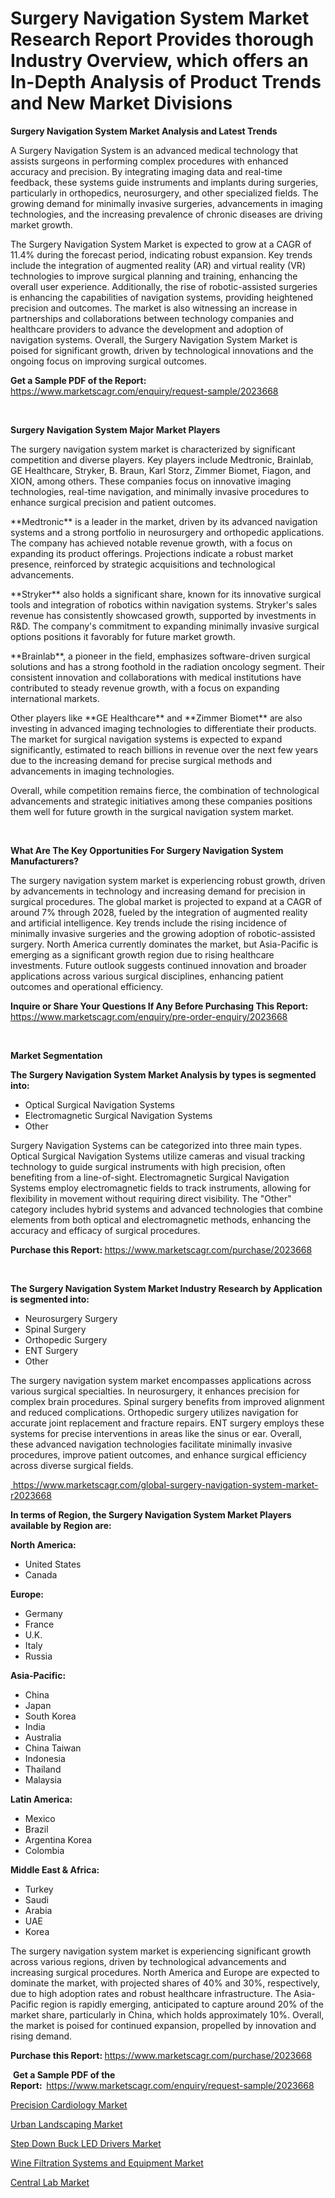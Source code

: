 <p><h1>Surgery Navigation System Market Research Report Provides thorough Industry Overview, which offers an In-Depth Analysis of Product Trends and New Market Divisions</h1></p><p><strong>Surgery Navigation System Market Analysis and Latest Trends</strong></p>
<p><p>A Surgery Navigation System is an advanced medical technology that assists surgeons in performing complex procedures with enhanced accuracy and precision. By integrating imaging data and real-time feedback, these systems guide instruments and implants during surgeries, particularly in orthopedics, neurosurgery, and other specialized fields. The growing demand for minimally invasive surgeries, advancements in imaging technologies, and the increasing prevalence of chronic diseases are driving market growth.</p><p>The Surgery Navigation System Market is expected to grow at a CAGR of 11.4% during the forecast period, indicating robust expansion. Key trends include the integration of augmented reality (AR) and virtual reality (VR) technologies to improve surgical planning and training, enhancing the overall user experience. Additionally, the rise of robotic-assisted surgeries is enhancing the capabilities of navigation systems, providing heightened precision and outcomes. The market is also witnessing an increase in partnerships and collaborations between technology companies and healthcare providers to advance the development and adoption of navigation systems. Overall, the Surgery Navigation System Market is poised for significant growth, driven by technological innovations and the ongoing focus on improving surgical outcomes.</p></p>
<p><strong>Get a Sample PDF of the Report:&nbsp;</strong> <a href="https://www.marketscagr.com/enquiry/request-sample/2023668?utm_campaign=1802&utm_medium=2&utm_source=Github&utm_content=ia&utm_term=30102024&utm_id=surgery-navigation-system">https://www.marketscagr.com/enquiry/request-sample/2023668</a></p>
<p>&nbsp;</p>
<p><strong>Surgery Navigation System Major Market Players</strong></p>
<p><p>The surgery navigation system market is characterized by significant competition and diverse players. Key players include Medtronic, Brainlab, GE Healthcare, Stryker, B. Braun, Karl Storz, Zimmer Biomet, Fiagon, and XION, among others. These companies focus on innovative imaging technologies, real-time navigation, and minimally invasive procedures to enhance surgical precision and patient outcomes.</p><p>**Medtronic** is a leader in the market, driven by its advanced navigation systems and a strong portfolio in neurosurgery and orthopedic applications. The company has achieved notable revenue growth, with a focus on expanding its product offerings. Projections indicate a robust market presence, reinforced by strategic acquisitions and technological advancements.</p><p>**Stryker** also holds a significant share, known for its innovative surgical tools and integration of robotics within navigation systems. Stryker's sales revenue has consistently showcased growth, supported by investments in R&D. The company's commitment to expanding minimally invasive surgical options positions it favorably for future market growth.</p><p>**Brainlab**, a pioneer in the field, emphasizes software-driven surgical solutions and has a strong foothold in the radiation oncology segment. Their consistent innovation and collaborations with medical institutions have contributed to steady revenue growth, with a focus on expanding international markets.</p><p>Other players like **GE Healthcare** and **Zimmer Biomet** are also investing in advanced imaging technologies to differentiate their products. The market for surgical navigation systems is expected to expand significantly, estimated to reach billions in revenue over the next few years due to the increasing demand for precise surgical methods and advancements in imaging technologies.</p><p>Overall, while competition remains fierce, the combination of technological advancements and strategic initiatives among these companies positions them well for future growth in the surgical navigation system market.</p></p>
<p>&nbsp;</p>
<p><strong>What Are The Key Opportunities For Surgery Navigation System Manufacturers?</strong></p>
<p><p>The surgery navigation system market is experiencing robust growth, driven by advancements in technology and increasing demand for precision in surgical procedures. The global market is projected to expand at a CAGR of around 7% through 2028, fueled by the integration of augmented reality and artificial intelligence. Key trends include the rising incidence of minimally invasive surgeries and the growing adoption of robotic-assisted surgery. North America currently dominates the market, but Asia-Pacific is emerging as a significant growth region due to rising healthcare investments. Future outlook suggests continued innovation and broader applications across various surgical disciplines, enhancing patient outcomes and operational efficiency.</p></p>
<p><strong>Inquire or Share Your Questions If Any Before Purchasing This Report:</strong> <a href="https://www.marketscagr.com/enquiry/pre-order-enquiry/2023668?utm_campaign=1802&utm_medium=2&utm_source=Github&utm_content=ia&utm_term=30102024&utm_id=surgery-navigation-system">https://www.marketscagr.com/enquiry/pre-order-enquiry/2023668</a></p>
<p>&nbsp;</p>
<p><strong>Market Segmentation</strong></p>
<p><strong>The Surgery Navigation System Market Analysis by types is segmented into:</strong></p>
<p><ul><li>Optical Surgical Navigation Systems</li><li>Electromagnetic Surgical Navigation Systems</li><li>Other</li></ul></p>
<p><p>Surgery Navigation Systems can be categorized into three main types. Optical Surgical Navigation Systems utilize cameras and visual tracking technology to guide surgical instruments with high precision, often benefiting from a line-of-sight. Electromagnetic Surgical Navigation Systems employ electromagnetic fields to track instruments, allowing for flexibility in movement without requiring direct visibility. The "Other" category includes hybrid systems and advanced technologies that combine elements from both optical and electromagnetic methods, enhancing the accuracy and efficacy of surgical procedures.</p></p>
<p><strong>Purchase this Report:&nbsp;</strong><a href="https://www.marketscagr.com/purchase/2023668?utm_campaign=1802&utm_medium=2&utm_source=Github&utm_content=ia&utm_term=30102024&utm_id=surgery-navigation-system">https://www.marketscagr.com/purchase/2023668</a></p>
<p>&nbsp;</p>
<p><strong>The Surgery Navigation System Market Industry Research by Application is segmented into:</strong></p>
<p><ul><li>Neurosurgery Surgery</li><li>Spinal Surgery</li><li>Orthopedic Surgery</li><li>ENT Surgery</li><li>Other</li></ul></p>
<p><p>The surgery navigation system market encompasses applications across various surgical specialties. In neurosurgery, it enhances precision for complex brain procedures. Spinal surgery benefits from improved alignment and reduced complications. Orthopedic surgery utilizes navigation for accurate joint replacement and fracture repairs. ENT surgery employs these systems for precise interventions in areas like the sinus or ear. Overall, these advanced navigation technologies facilitate minimally invasive procedures, improve patient outcomes, and enhance surgical efficiency across diverse surgical fields.</p></p>
<p><a href="https://www.marketscagr.com/global-surgery-navigation-system-market-r2023668?utm_campaign=1802&utm_medium=2&utm_source=Github&utm_content=ia&utm_term=30102024&utm_id=surgery-navigation-system">&nbsp;https://www.marketscagr.com/global-surgery-navigation-system-market-r2023668</a></p>
<p><strong>In terms of Region, the Surgery Navigation System Market Players available by Region are:</strong></p>
<p>
    <p> <strong> North America: </strong>
        <ul>
            <li>United States</li>
            <li>Canada</li>
        </ul>
        </p> 
    <p> <strong> Europe: </strong>
        <ul>
            <li>Germany</li>
            <li>France</li>
            <li>U.K.</li>
            <li>Italy</li>
            <li>Russia</li>
        </ul>
        </p> 
    <p> <strong> Asia-Pacific: </strong>
        <ul>
            <li>China</li>
            <li>Japan</li>
            <li>South Korea</li>
            <li>India</li>
            <li>Australia</li>
            <li>China Taiwan</li>
            <li>Indonesia</li>
            <li>Thailand</li>
            <li>Malaysia</li>
        </ul>
        </p> 
    <p> <strong> Latin America: </strong>
        <ul>
            <li>Mexico</li>
            <li>Brazil</li>
            <li>Argentina Korea</li>
            <li>Colombia</li>
        </ul>
        </p> 
    <p> <strong> Middle East & Africa: </strong>
        <ul>
            <li>Turkey</li>
            <li>Saudi</li>
            <li>Arabia</li>
            <li>UAE</li>
            <li>Korea</li>
        </ul>
    </p>
    </p>
<p><p>The surgery navigation system market is experiencing significant growth across various regions, driven by technological advancements and increasing surgical procedures. North America and Europe are expected to dominate the market, with projected shares of 40% and 30%, respectively, due to high adoption rates and robust healthcare infrastructure. The Asia-Pacific region is rapidly emerging, anticipated to capture around 20% of the market share, particularly in China, which holds approximately 10%. Overall, the market is poised for continued expansion, propelled by innovation and rising demand.</p></p>
<p><strong>Purchase this Report: </strong><a href="https://www.marketscagr.com/purchase/2023668?utm_campaign=1802&utm_medium=2&utm_source=Github&utm_content=ia&utm_term=30102024&utm_id=surgery-navigation-system">https://www.marketscagr.com/purchase/2023668</a></p>
<p>&nbsp;<strong>Get a Sample PDF of the Report:&nbsp;&nbsp;</strong><a href="https://www.marketscagr.com/enquiry/request-sample/2023668?utm_campaign=1802&utm_medium=2&utm_source=Github&utm_content=ia&utm_term=30102024&utm_id=surgery-navigation-system">https://www.marketscagr.com/enquiry/request-sample/2023668</a></p>
<p><strong></strong></p>
<p><p><a href="https://www.linkedin.com/pulse/decoding-precision-cardiology-market-signals-growth-algorithms-ixeuf?utm_campaign=1802&utm_medium=2&utm_source=Github&utm_content=ia&utm_term=30102024&utm_id=surgery-navigation-system">Precision Cardiology Market</a></p><p><a href="https://www.linkedin.com/pulse/urban-landscaping-market-emerging-trends-future-prospects-skhce?utm_campaign=1802&utm_medium=2&utm_source=Github&utm_content=ia&utm_term=30102024&utm_id=surgery-navigation-system">Urban Landscaping Market</a></p><p><a href="https://github.com/SanjidaMahmud54/Market-Research-Report-List-1/blob/main/step-down-buck-led-drivers-market.md?utm_campaign=1802&utm_medium=2&utm_source=Github&utm_content=ia&utm_term=30102024&utm_id=surgery-navigation-system">Step Down Buck LED Drivers Market</a></p><p><a href="https://issuu.com/reportprime-2/docs/wine-filtration-systems-and-equipme_daf0fa0f8b7114?utm_campaign=1802&utm_medium=2&utm_source=Github&utm_content=ia&utm_term=30102024&utm_id=surgery-navigation-system">Wine Filtration Systems and Equipment Market</a></p><p><a href="https://www.linkedin.com/pulse/global-central-lab-market-analysis-trends-forecasts-growth-opportunities-bngrf?utm_campaign=1802&utm_medium=2&utm_source=Github&utm_content=ia&utm_term=30102024&utm_id=surgery-navigation-system">Central Lab Market</a></p></p>